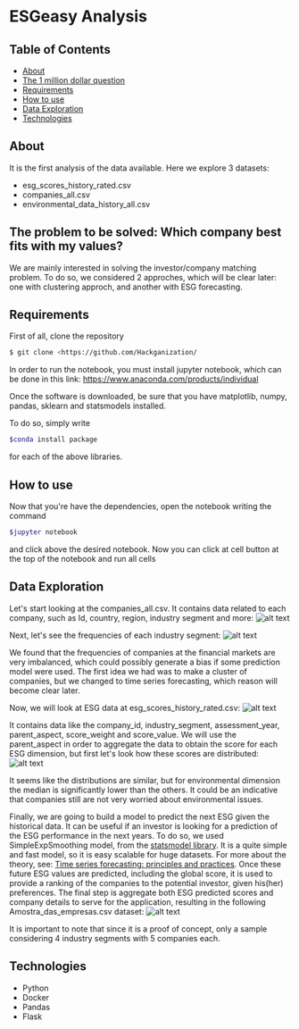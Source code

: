 # ESGeasy Analysis
## Table of Contents
<!--ts-->
- [About](#about)
- [The 1 million dollar question](##The-problem)
- [Requirements](#requirements)
- [How to use](#how-to-use)
- [Data Exploration](#data)
- [Technologies](#technologies)
<!--te-->

## About

It is the first analysis of the data available. Here we explore 3 datasets: 
- esg_scores_history_rated.csv
- companies_all.csv
- environmental_data_history_all.csv

## The problem to be solved: Which company best fits with my values?

We are mainly interested in solving the investor/company matching problem. To do so, we considered 2 approches,
which will be clear later: one with clustering approch, and another with ESG forecasting. 

## Requirements

First of all, clone the repository
```bash
$ git clone <https://github.com/Hackganization/
```
In order to run the notebook, you must install jupyter notebook, which can be done in this link:
<a href="https://www.anaconda.com/products/individual">https://www.anaconda.com/products/individual</a>

Once the software is downloaded, be sure that you have matplotlib, numpy, pandas, sklearn and statsmodels installed. 

To do so, simply write 
```bash
$conda install package
```
for each of the above libraries.

## How to use

Now that you're have the dependencies, open the notebook writing the command 
```bash
$jupyter notebook 
```
and click above the desired notebook. Now you can click at cell button at the top of the notebook and run
all cells

## Data Exploration

Let's start looking at the companies_all.csv. It contains data related to each company, such as Id, country, region, industry segment and more:
![alt text](https://github.com/Hackganization/Analysis/blob/main/companies.png?raw=true)

Next, let's see the frequencies of each industry segment:
![alt text](https://github.com/Hackganization/Analysis/blob/main/frequencias_bolsa.png?raw=true)

We found that the frequencies of companies at the financial markets are very imbalanced, which could possibly generate a bias if some prediction model were used. The first idea we had was to make a cluster of companies, but we changed to time series forecasting, which reason will become clear later.

Now, we will look at ESG data at esg_scores_history_rated.csv:
![alt text](https://github.com/Hackganization/Analysis/blob/main/esg_dataset.png?raw=true)

It contains data like the company_id, industry_segment, assessment_year, parent_aspect, score_weight and score_value. We will use the parent_aspect in order to aggregate the data to obtain the score for each ESG dimension, but first let's look how these scores are distributed:
![alt text](https://github.com/Hackganization/Analysis/blob/main/boxplot.png?raw=true)

It seems like the distributions are similar, but for environmental dimension the median is significantly lower than the others. It could be an indicative that companies still are not very worried
about environmental issues.

Finally, we are going to build a model to predict the next ESG given the historical data. It can be useful if an investor is looking for a prediction of the ESG performance in the next years. To do so, we used SimpleExpSmoothing model, from the <a href=https://www.statsmodels.org/stable/tsa.html>statsmodel library</a>. It is a quite simple and fast model, so it is easy scalable for huge datasets. For more about the theory, see: <a href=https://otexts.com/fpp2>Time series forecasting: principles and practices</a>. Once these future ESG values are predicted, including the global score, it is used to provide a ranking of the companies to the potential investor, given his(her) preferences. The final step is aggregate both ESG predicted scores and company details to serve for the application, resulting in the following Amostra_das_empresas.csv dataset:
![alt text](https://github.com/Hackganization/Analysis/blob/main/esg_scores.png?raw=true)

It is important to note that since it is a proof of concept, only a sample considering 4 industry segments with 5 companies each.

## Technologies

- Python
- Docker
- Pandas
- Flask
